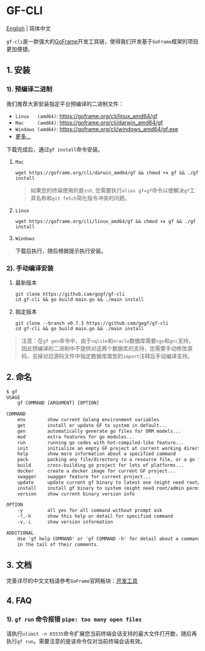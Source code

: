 # GF-CLI
[English](README.MD) | 简体中文

`gf-cli`是一款强大的[GoFrame](https://goframe.org)开发工具链，使得我们开发基于`GoFrame`框架的项目更加便捷。

## 1. 安装

### 1). 预编译二进制
我们推荐大家安装指定平台预编译的二进制文件：
- `Linux   (amd64)`: https://goframe.org/cli/linux_amd64/gf
- `Mac     (amd64)`: https://goframe.org/cli/darwin_amd64/gf
- `Windows (amd64)`: https://goframe.org/cli/windows_amd64/gf.exe
- [更多...](https://goframe.org/cli)

下载完成后，通过`gf install`命令安装。

1. `Mac`
    ```shell
    wget https://goframe.org/cli/darwin_amd64/gf && chmod +x gf && ./gf install
    ```
   > 如果您的终端使用的是`zsh`, 您需要执行`alias gf=gf`命令以便解决`gf`工具名称和`git fetch`简化指令冲突的问题。
                                                                                                                          
1. `Linux` 
    ```shell
    wget https://goframe.org/cli/linux_amd64/gf && chmod +x gf && ./gf install
    ```
                                                                                                                  
1. `Windows`

    下载后执行，随后根据提示执行安装。



### 2). 手动编译安装

1. 最新版本
    ```
    git clone https://github.com/gogf/gf-cli 
    cd gf-cli && go build main.go && ./main install
    ```
1. 指定版本
    ```
    git clone --branch v0.7.3 https://github.com/gogf/gf-cli 
    cd gf-cli && go build main.go && ./main install
    ```
> 注意：在`gf gen`命令中，由于`sqlite`和`oracle`数据库需要`cgo`和`gcc`支持，因此预编译的二进制中不提供对这两个数据库的支持，您需要手动修改源码，去掉对应源码文件中指定数据库类型的`import`注释后手动编译支持。

## 2. 命名
```html
$ gf
USAGE
    gf COMMAND [ARGUMENT] [OPTION]

COMMAND
    env        show current Golang environment variables
    get        install or update GF to system in default...
    gen        automatically generate go files for ORM models...
    mod        extra features for go modules...
    run        running go codes with hot-compiled-like feature...
    init       initialize an empty GF project at current working directory...
    help       show more information about a specified command
    pack       packing any file/directory to a resource file, or a go file...
    build      cross-building go project for lots of platforms...
    docker     create a docker image for current GF project...
    swagger    swagger feature for current project...
    update     update current gf binary to latest one (might need root/admin permission)
    install    install gf binary to system (might need root/admin permission)
    version    show current binary version info

OPTION
    -y         all yes for all command without prompt ask
    -?,-h      show this help or detail for specified command
    -v,-i      show version information

ADDITIONAL
    Use 'gf help COMMAND' or 'gf COMMAND -h' for detail about a command, which has '...'
    in the tail of their comments.
```

## 3. 文档

完善详尽的中文文档请参考`GoFrame`官网板块：[开发工具](https://itician.org/pages/viewpage.action?pageId=1114260)

## 4. FAQ

### 1). `gf run` 命令报错 `pipe: too many open files`

请执行`ulimit -n 65535`命令扩展您当前终端会话支持的最大文件打开数，随后再执行`gf run`。需要注意的是该命令仅对当前终端会话有效。







